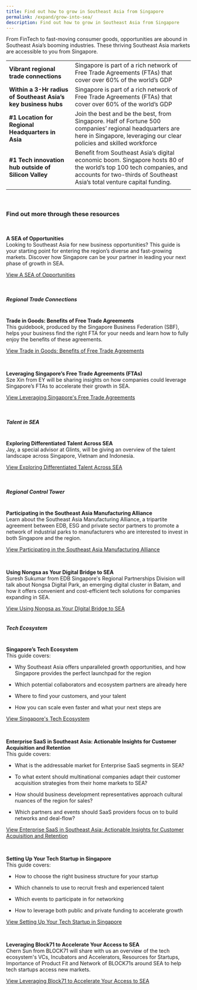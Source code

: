 ```yaml
---
title: Find out how to grow in Southeast Asia from Singapore
permalink: /expand/grow-into-sea/
description: Find out how to grow in Southeast Asia from Singapore
---
```

From FinTech to fast-moving consumer goods, opportunities are abound in Southeast Asia’s booming industries. These thriving Southeast Asia markets are accessible to you from Singapore.


|  |  | 
| -------- | -------- | 
| <b>Vibrant regional trade connections</b>    | Singapore is part of a rich network of Free Trade Agreements (FTAs) that cover over 60% of the world’s GDP    | 
| <b>Within a 3-Hr radius of Southeast Asia’s key business hubs</b>  | Singapore is part of a rich network of Free Trade Agreements (FTAs) that cover over 60% of the world’s GDP    | 
| <b>#1 Location for Regional Headquarters in Asia</b>  | Join the best and be the best, from Singapore. Half of Fortune 500 companies’ regional headquarters are here in Singapore, leveraging our clear policies and skilled workforce   | 
| <b>#1 Tech innovation hub outside of Silicon Valley</b>  | Benefit from Southeast Asia’s digital economic boom. Singapore hosts 80 of the world’s top 100 tech companies, and accounts for two-thirds of Southeast Asia’s total venture capital funding.  | 
| |  |

<br>

<h3>Find out more through these resources</h3>
<br>

<b>A SEA of Opportunities</b><br>
Looking to Southeast Asia for new business opportunities? This guide is your starting point for entering the region’s diverse and fast-growing markets. Discover how Singapore can be your partner in leading your next phase of growth in SEA.
<br>

[View A SEA of Opportunities](https://www.edb.gov.sg/en/setting-up-in-singapore/business-guides/a-sea-of-opportunities-understanding-southeast-asia.html)<br>

<br>

<h5>Regional Trade Connections</h5><br>
<b>Trade in Goods: Benefits of Free Trade Agreements</b><br>
This guidebook, produced by the Singapore Business Federation (SBF), helps your business find the right FTA for your needs and learn how to fully enjoy the benefits of these agreements.<br>
	
[View Trade in Goods: Benefits of Free Trade Agreements]( https://www.edb.gov.sg/en/business-insights/market-and-industry-reports/trade-in-goods-benefits-of-free-trade-agreements.html)<br>

<br>

<b>Leveraging Singapore’s Free Trade Agreements (FTAs)</b><br>
Sze Xin from EY will be sharing insights on how companies could leverage Singapore’s FTAs to accelerate their growth in SEA.<br>

[View Leveraging Singapore's Free Trade Agreements](https://edbsingapore.thinkific.com/courses/ey-leveraging-singapore-s-free-trade-agreements-ftas)<br>

<br>

<h5>Talent in SEA</h5><br>
<b>Exploring Differentiated Talent Across SEA</b><br>
Jay, a special advisor at Glints, will be giving an overview of the talent landscape across Singapore, Vietnam and Indonesia.<br>

[View Exploring Differentiated Talent Across SEA](https://edbsingapore.thinkific.com/courses/glints-exploring-differentiated-talent-across-sea)<br>

<br>

<h5>Regional Control Tower</h5><br>
<b>Participating in the Southeast Asia Manufacturing Alliance</b><br>
Learn about the Southeast Asia Manufacturing Alliance, a tripartite agreement between EDB, ESG and private sector partners to promote a network of industrial parks to manufacturers who are interested to invest in both Singapore and the region.	<br>

[View Participating in the Southeast Asia Manufacturing Alliance](https://edbsingapore.thinkific.com/courses/participating-sma)<br>

<br>

<b>Using Nongsa as Your Digital Bridge to SEA</b><br>
Suresh Sukumar from EDB Singapore's Regional Partnerships Division will talk about Nongsa Digital Park, an emerging digital cluster in Batam, and how it offers convenient and cost-efficient tech solutions for companies expanding in SEA.<br>

[View Using Nongsa as Your DIgital Bridge to SEA](https://edbsingapore.thinkific.com/courses/nongsa-your-digital-bridge-to-sea)<br>
<br>

<h5>Tech Ecosystem</h5><br>
<b> Singapore’s Tech Ecosystem</b><br>
This guide covers:&nbsp;

*   Why Southeast Asia offers unparalleled growth opportunities, and how Singapore provides the perfect launchpad for the region&nbsp;
    
*   Which potential collaborators and ecosystem partners are already here&nbsp;
    
*   Where to find your customers, and your talent&nbsp;
    
*   How you can scale even faster and what your next steps are<br>
 
[View Singapore's Tech Ecosystem](https://www.edb.gov.sg/en/setting-up-in-singapore/business-guides/singapore-tech-ecosystem.html)<br>

<br>

<b>Enterprise SaaS in Southeast Asia: Actionable Insights for Customer Acquisition and Retention</b><br>
This guide covers:&nbsp;

*   What is the addressable market for Enterprise SaaS segments in SEA?&nbsp;
    
*   To what extent should multinational companies adapt their customer acquisition strategies from their home markets to SEA?&nbsp;
    
*   How should business development representatives approach cultural nuances of the region for sales?&nbsp;
    
*   Which partners and events should SaaS providers focus on to build networks and deal-flow?<br>

[View Enterprise SaaS in Southeast Asia: Actionable Insights for Customer Acquisition and Retention ](https://www.edb.gov.sg/en/setting-up-in-singapore/business-guides/enterprise-saas-in-southeast-asia-actionable-insights-for-customer-acquisition-and-retention.html)<br>

<br>

<b>Setting Up Your Tech Startup in Singapore</b><br>
This guide covers:&nbsp;

*   How to choose the right business structure for your startup&nbsp;
    
*   Which channels to use to recruit fresh and experienced talent&nbsp;
    
*   Which events to participate in for networking&nbsp;
    
*   How to leverage both public and private funding to accelerate growth<br>

[View Setting Up Your Tech Startup in Singapore ](https://www.edb.gov.sg/en/setting-up-in-singapore/business-guides/setting-up-your-tech-startup-in-singapore.html)<br>

<br>

<b>Leveraging Block71 to Accelerate Your Access to SEA</b><br>
Chern Sun from BLOCK71 will share with us an overview of the tech ecosystem's VCs, Incubators and Accelerators, Resources for Startups, Importance of Product Fit and Network of BLOCK71s around SEA to help tech startups access new markets.<br>

[View Leveraging Block71 to Accelerate Your Access to SEA ](https://edbsingapore.thinkific.com/courses/block71-leveraging-singapore-s-largest-tech-startup-hub-to-accelerate-your-access-to-sea)<br>